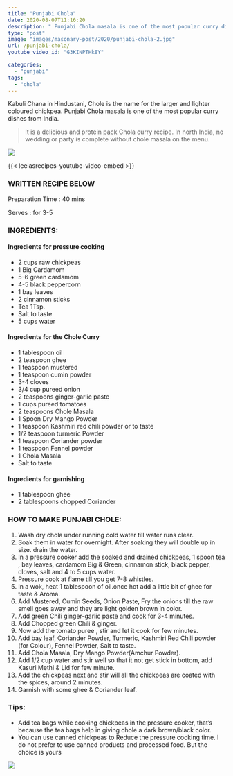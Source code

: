 ```yaml
---
title: "Punjabi Chola"
date: 2020-08-07T11:16:20
description: " Punjabi Chola masala is one of the most popular curry dishes from India. Chole is the name for the larger and lighter coloured chickpea."
type: "post"
image: "images/masonary-post/2020/punjabi-chola-2.jpg"
url: /punjabi-chola/
youtube_video_id: "G3KINPTHk8Y"

categories: 
  - "punjabi"
tags:
  - "chola"
---
```


Kabuli Chana in Hindustani, Chole is the name for the larger and lighter coloured chickpea. Punjabi Chola masala is one of the most popular curry dishes from India. 

> It is a delicious and protein pack Chola curry recipe. In north India, no wedding or party is complete without chole masala on the menu.

![](../images/masonary-post/2020/punjabi-chola-1.jpg)

{{< leelasrecipes-youtube-video-embed >}}


### WRITTEN RECIPE BELOW 

Preparation Time : 40 mins

Serves : for 3-5



### INGREDIENTS:

#### Ingredients for pressure cooking

- 2 cups raw chickpeas
- 1 Big Cardamom
- 5-6 green cardamom 
- 4-5 black peppercorn
- 1 bay leaves
- 2 cinnamon sticks
- Tea 1Tsp.
- Salt to taste
- 5 cups water

#### Ingredients for the Chole Curry

- 1 tablespoon oil
- 2 teaspoon ghee
- 1 teaspoon mustered
- 1 teaspoon cumin powder
- 3-4 cloves
- 3/4 cup pureed onion 
- 2 teaspoons ginger-garlic paste
- 1 cups pureed tomatoes 
- 2 teaspoons Chole Masala
- 1 Spoon Dry Mango Powder
- 1 teaspoon Kashmiri red chili powder or to taste
- 1/2 teaspoon turmeric Powder
- 1 teaspoon Coriander powder
- 1 teaspoon Fennel powder
- 1 Chola Masala
- Salt to taste

#### Ingredients for garnishing

- 1 tablespoon ghee
- 2 tablespoons chopped Coriander



### HOW TO MAKE PUNJABI CHOLE:

1. Wash dry chola under running cold water till water runs clear.
2. Soak them in water for overnight. After soaking they will double up in size. drain the water.
3. In a pressure cooker add the soaked and drained chickpeas, 1 spoon tea , bay leaves, cardamom Big & Green, cinnamon stick, black pepper, cloves, salt and 4 to 5 cups water. 
4. Pressure cook at  flame till you get 7-8 whistles. 
5. In a wok, heat 1 tablespoon of oil.once hot add a little bit of ghee for taste & Aroma.
6. Add Mustered, Cumin Seeds, Onion Paste, Fry the onions till the raw smell goes away and they are light golden brown in color.
7. Add green Chili ginger-garlic paste and cook for 3-4 minutes.
8. Add Chopped green Chili & ginger.
9. Now add the tomato puree , stir and let it cook for few minutes.
10. Add bay leaf, Coriander Powder, Turmeric, Kashmiri Red Chili powder (for Colour), Fennel Powder, Salt to taste.
11. Add Chola Masala, Dry Mango Powder(Amchur Powder).
12. Add 1/2 cup water and stir well so that it not get stick in bottom, add Kasuri Methi & Lid for few minute.
13. Add the chickpeas next and stir will all the chickpeas are coated with the spices, around 2 minutes.
14. Garnish with some ghee & Coriander leaf.


### Tips:

*  Add tea bags while cooking chickpeas in the pressure cooker, that’s because the tea bags help in giving chole a dark brown/black color.
* You can use canned chickpeas to Reduce the pressure cooking time. I do not prefer to use canned products and processed food. But the choice is yours

![](../images/masonary-post/2020/punjabi-chola-3.jpg)
